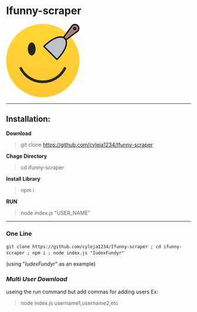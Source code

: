 # Ifunny-scraper
<img src="logo/Logo.png" alt="drawing" width="200"/>

---

## Installation:
**Download**
> git clone https://github.com/cyleja1234/Ifunny-scraper

**Chage Directory**
> cd ifunny-scraper

**Install Library**
>npm i

**RUN**
> node index.js "USER_NAME"
---
### **One Line**

```git clone https://github.com/cyleja1234/Ifunny-scraper ; cd ifunny-scraper ; npm i ; node index.js "IudexFundyr"```

(using "*IudexFundyr*" as an example)
### ***Multi User Download***
useing the run command but add commas for adding users 
Ex:
> node index.js username1,username2,etc
